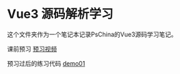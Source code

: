 # Vue3 源码解析学习

这个文件夹作为一个笔记本记录PsChina的Vue3源码学习笔记。

课前预习 [预习视频](https://www.bilibili.com/video/BV1Rt4y1B7sC)

预习过后的练习代码 [demo01](./demos/demo1/)

